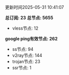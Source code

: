 更新时间2025-05-31 10:41:07

**总订阅: 23**
**总节点: 5655**
- vless节点: 12

**google ping有效节点: 262**
- ss节点: 94
- v2ray节点: 144
- trojan节点: 23
- ssr节点: 1
